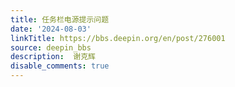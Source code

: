 ```yaml
---
title: 任务栏电源提示问题
date: '2024-08-03'
linkTitle: https://bbs.deepin.org/en/post/276001
source: deepin_bbs
description:  谢克辉 
disable_comments: true
---
```


